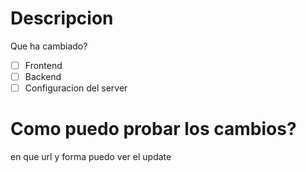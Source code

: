 # Descripcion
Que ha cambiado?

- [ ] Frontend
- [ ] Backend
- [ ] Configuracion del server

# Como puedo probar los cambios?

en que url y forma puedo ver el update

